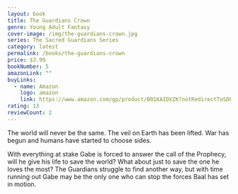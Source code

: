 ```yaml
---
layout: book
title: The Guardians Crown
genre: Young Adult Fantasy
cover-image: /img/the-guardians-crown.jpg
series: The Sacred Guardians Series
category: latest
permalink: /books/the-guardians-crown
price: $3.99
bookNumber: 5
amazonLink: ""
buyLinks:
  - name: Amazon
    logo: amazon
    link: https://www.amazon.com/gp/product/B01KAIDXZK?notRedirectToSDP=1&ref_=dbs_mng_calw_4&storeType=ebooks
rating: 13
reviewCount: 2
---
```

The world will never be the same. The veil on Earth has been lifted. War has begun and humans have started to choose sides. 

With everything at stake Gabe is forced to answer the call of the Prophecy, will he give his life to save the world? What about just to save the one he loves the most? The Guardians struggle to find another way, but with time running out Gabe may be the only one who can stop the forces Baal has set in motion. 
